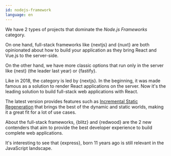 ```yaml
---
id: nodejs-framework  
language: en
---
```


We have 2 types of projects that dominate the _Node.js Frameworks_ category.

On one hand, full-stack frameworks like {nextjs} and {nuxt} are both opinionated about how to build your application as they bring React and Vue.js to the server-side.

On the other hand, we have more classic options that run only in the server like {nest} (the leader last year) or {fastify}.

Like in 2018, the category is led by {nextjs}. In the beginning, it was made famous as a solution to render React applications on the server. Now it's the leading solution to build full-stack web applications with React.

The latest version provides features such as [Incremental Static Regeneration](https://nextjs.org/docs/basic-features/data-fetching#incremental-static-regeneration) that brings the best of the dynamic and static worlds, making it a great fit for a lot of use cases.

About the full-stack frameworks, {blitz} and {redwood} are the 2 new contenders that aim to provide the best developer experience to build complete web applications.

It's interesting to see that {express}, born 11 years ago is still relevant in the JavaScript landscape.
